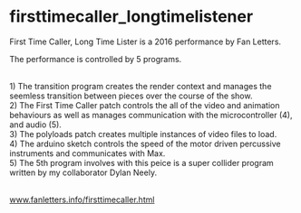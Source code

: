 # firsttimecaller_longtimelistener

First Time Caller, Long Time Lister is a 2016 performance by Fan Letters.

The performance is controlled by 5 programs.

<br> 1) The transition program creates the render context and manages the seemless transition between pieces over the course of the show.
<br> 2) The First Time Caller patch controls the all of the video and animation behaviours as well as manages communication with the microcontroller (4), and audio (5).
<br> 3) The polyloads patch creates multiple instances of video files to load.
<br> 4) The arduino sketch controls the speed of the motor driven percussive instruments and communicates with Max.
<br> 5) The 5th program involves with this peice is a super collider program written by my collaborator Dylan Neely.

<br> www.fanletters.info/firsttimecaller.html

